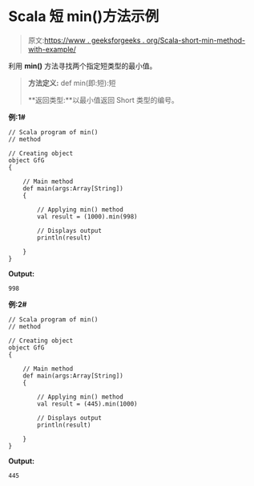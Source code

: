 # Scala 短 min()方法示例

> 原文:[https://www . geeksforgeeks . org/Scala-short-min-method-with-example/](https://www.geeksforgeeks.org/scala-short-min-method-with-example/)

利用 **min()** 方法寻找两个指定短类型的最小值。

> **方法定义:** def min(即:短):短
> 
> **返回类型:**以最小值返回 Short 类型的编号。

**例:1#**

```
// Scala program of min()
// method

// Creating object
object GfG
{ 

    // Main method
    def main(args:Array[String])
    {

        // Applying min() method 
        val result = (1000).min(998)

        // Displays output
        println(result)

    }
} 
```

**Output:**

```
998

```

**例:2#**

```
// Scala program of min()
// method

// Creating object
object GfG
{ 

    // Main method
    def main(args:Array[String])
    {

        // Applying min() method
        val result = (445).min(1000)

        // Displays output
        println(result)

    }
} 
```

**Output:**

```
445

```